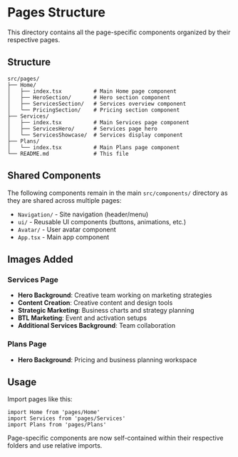 # Pages Structure

This directory contains all the page-specific components organized by their respective pages.

## Structure

```
src/pages/
├── Home/
│   ├── index.tsx          # Main Home page component
│   ├── HeroSection/       # Hero section component
│   ├── ServicesSection/   # Services overview component
│   └── PricingSection/    # Pricing section component
├── Services/
│   ├── index.tsx          # Main Services page component
│   ├── ServicesHero/      # Services page hero
│   └── ServicesShowcase/  # Services display component
├── Plans/
│   └── index.tsx          # Main Plans page component
└── README.md              # This file
```

## Shared Components

The following components remain in the main `src/components/` directory as they are shared across multiple pages:

- `Navigation/` - Site navigation (header/menu)
- `ui/` - Reusable UI components (buttons, animations, etc.)
- `Avatar/` - User avatar component
- `App.tsx` - Main app component

## Images Added

### Services Page
- **Hero Background**: Creative team working on marketing strategies
- **Content Creation**: Creative content and design tools
- **Strategic Marketing**: Business charts and strategy planning
- **BTL Marketing**: Event and activation setups
- **Additional Services Background**: Team collaboration

### Plans Page
- **Hero Background**: Pricing and business planning workspace

## Usage

Import pages like this:
```tsx
import Home from 'pages/Home'
import Services from 'pages/Services'
import Plans from 'pages/Plans'
```

Page-specific components are now self-contained within their respective folders and use relative imports. 